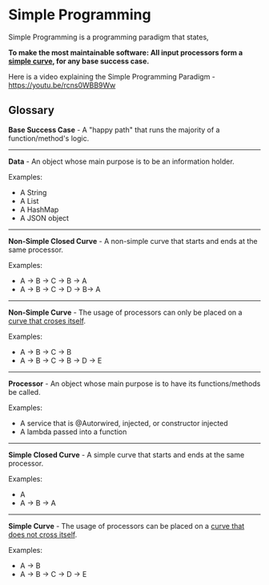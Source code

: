 # Simple Programming
Simple Programming is a programming paradigm that states,

**To make the most maintainable software: All input processors form a [simple curve](https://mathworld.wolfram.com/SimpleCurve.html), for any base success case.** 

Here is a video explaining the Simple Programming Paradigm - https://youtu.be/rcns0WBB9Ww


## Glossary ##

**Base Success Case** - A "happy path" that runs the majority of a function/method's logic.

---

**Data** - An object whose main purpose is to be an information holder.

Examples:
* A String
* A List
* A HashMap
* A JSON object

---

**Non-Simple Closed Curve** - A non-simple curve that starts and ends at the same processor.

Examples:
* A -> B -> C -> B -> A
* A -> B -> C -> D -> B-> A

---

**Non-Simple Curve** - The usage of processors can only be placed on a [curve that croses itself](https://mathworld.wolfram.com/SimpleCurve.html).

Examples:
* A -> B -> C -> B
* A -> B -> C -> B -> D -> E

---

**Processor** - An object whose main purpose is to have its functions/methods be called.

Examples:
* A service that is @Autorwired, injected, or constructor injected
* A lambda passed into a function

---

**Simple Closed Curve** - A simple curve that starts and ends at the same processor.

Examples:
* A
* A -> B -> A

---

**Simple Curve** - The usage of processors can be placed on a [curve that does not cross itself](https://mathworld.wolfram.com/SimpleCurve.html).

Examples:
* A -> B
* A -> B -> C -> D -> E
